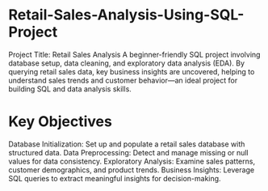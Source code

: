 # Retail-Sales-Analysis-Using-SQL-Project
Project Title: Retail Sales Analysis  A beginner-friendly SQL project involving database setup, data cleaning, and exploratory data analysis (EDA). By querying retail sales data, key business insights are uncovered, helping to understand sales trends and customer behavior—an ideal project for building SQL and data analysis skills.

# Key Objectives
Database Initialization: Set up and populate a retail sales database with structured data.
Data Preprocessing: Detect and manage missing or null values for data consistency.
Exploratory Analysis: Examine sales patterns, customer demographics, and product trends.
Business Insights: Leverage SQL queries to extract meaningful insights for decision-making.
